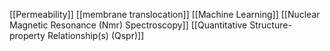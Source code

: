 [[Permeability]]
[[membrane translocation]]
[[Machine Learning]]
[[Nuclear Magnetic Resonance (Nmr) Spectroscopy]]
[[Quantitative Structure-property Relationship(s) (Qspr)]]
